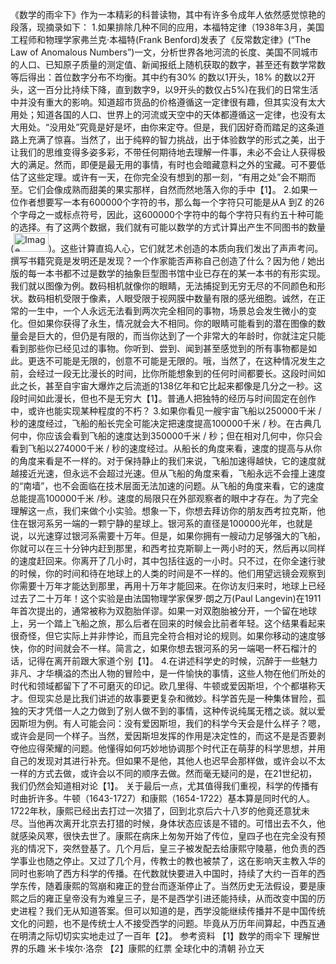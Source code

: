 《数学的雨伞下》作为一本精彩的科普读物，其中有许多令成年人依然感觉惊艳的段落，现摘录如下：
1.如果排除几种不同的应用，本福特定律（1938年3月，美国工程师和物理学家弗兰克·本福特(Frank Benford)发表了《反常数定律》(“The Law of Anomalous Numbers”)一文，分析世界各地河流的长度、美国不同城市的人口、已知原子质量的测定值、新闻报纸上随机获取的数字，甚至还有数学常数等后得出：首位数字分布不均衡。其中约有30% 的数以1开头，18% 的数以2开头，这一百分比持续下降，直到数字9，以9开头的数仅占5%)在我们的日常生活中并没有重大的影响。知道超市货品的价格遵循这一定律很有趣，但其实没有太大用处；知道各国的人口、世界上的河流或天空中的天体都遵循这一定律，也没有太大用处。“没用处”究竟是好是坏，由你来定夺。但是，我们因好奇而踏足的这条道路上充满了惊喜。当然了，出于纯粹的智力挑战，出于体验数学的形式之美，出于让我们的思维变得多姿多彩，不带任何期待地去理解一件事，未必不会让人获得极大的满足。然而，即便是最无用的事情，有时也会暗藏意料之外的宝藏。可不要低估了这些定理。或许有一天，在你完全没有想到的那一刻，“有用之处”会不期而至。它们会像成熟而甜美的果实那样，自然而然地落入你的手中【1】。
2.如果一位作者想要写一本有600000个字符的书，那么每一个字符只可能是从A 到Z 的26个字母之一或标点符号，因此，这600000个字符中的每个字符只有约五十种可能的选择。有了这两个数据，我们就有可能以数学的方式计算出产生不同图书的数量
(<img width="56" height="30" alt="Image" src="https://github.com/user-attachments/assets/2afa00f4-d2a8-4f7f-9c8d-f241f641e380" />)。这些计算直捣人心，它们就艺术创造的本质向我们发出了声声考问。撰写书籍究竟是发明还是发现？一个作家能否声称自己创造了什么？因为他 / 她出版的每一本书都不过是数学的抽象巨型图书馆中业已存在的某一本书的有形实现。我们就以图像为例。数码相机就像你的眼睛，无法捕捉到无穷无尽的不同颜色和形状。数码相机受限于像素，人眼受限于视网膜中数量有限的感光细胞。诚然，在正常的一生中，一个人永远无法看到两次完全相同的事物，场景总会发生微小的变化。但如果你获得了永生，情况就会大不相同。你的眼睛可能看到的潜在图像的数量会是巨大的，但仍是有限的，而当你达到了一个非常大的年龄时，你就注定只能看到那些你已经见过的事物。你听到、尝到、闻到甚至感觉到的所有事物都是如此。更迭不可能是无限的，创意不可能是无限的。哦，当然了，在这种情况发生之前，会经过一段无比漫长的时间，比你所能想象到的任何时间都要长。这段时间如此之长，甚至自宇宙大爆炸之后流逝的138亿年和它比起来都像是几分之一秒。这段时间如此漫长，但也不是无穷大【1】。普通人把独特的经历与时间固定在创作中，或许也能实现某种程度的不朽？
3.如果你看见一艘宇宙飞船以250000千米 / 秒的速度经过，飞船的船长完全可能决定把速度提高100000千米 / 秒。在古典几何中，你应该会看到飞船的速度达到350000千米 / 秒；但在相对几何中，你只会看到飞船以274000千米 / 秒的速度经过。从船长的角度来看，速度的提高与从你的角度来看是不一样的。对于保持静止的我们来说，飞船加速得越快，它的速度就越接近光速，但永远不会超过光速。但从飞船的角度来看，飞船永远不会撞上速度的“南墙”，也不会面临在技术层面无法加速的问题。从飞船的角度来看，它的速度总能提高100000千米 /秒。速度的局限只在外部观察者的眼中才存在。为了完全理解这一点，我们来做个小实验。想象一下，你想去拜访你的朋友西考拉克斯，他住在银河系另一端的一颗宁静的星球上。银河系的直径是100000光年，也就是说，以光速穿过银河系需要十万年。但是，如果你拥有一艘动力足够强大的飞船，你就可以在三十分钟内赶到那里，和西考拉克斯聊上一两小时的天，然后再以同样的速度赶回来。你离开了几小时，其中包括往返的一小时。只不过，在你全速行驶的时候，你的时间和待在地球上的人类的时间是不一样的。他们用望远镜会观察到你需要十万年才能达到那里，再用十万年才能回来。在你访友归来时，地球上已经过去了二十万年！这个实验是由法国物理学家保罗·朗之万(Paul Langevin)在1911年首次提出的，通常被称为双胞胎佯谬。如果一对双胞胎被分开，一个留在地球上，另一个踏上飞船之旅，那么后者在回来的时候会比前者年轻。这个结果看起来很奇怪，但它实际上并非悖论，而且完全符合相对论的规则。如果你移动的速度够快，你的时间就会不一样。简言之，如果你想去银河系的另一端喝一杯石榴汁的话，记得在离开前跟大家道个别【1】。
4.在讲述科学史的时候，沉醉于一些魅力非凡、才华横溢的杰出人物的冒险中，是一件愉快的事情，这些人物在他们所处的时代和领域都留下了不可磨灭的印记。欧几里得、牛顿或爱因斯坦，个个都堪称天才。但现实总是比我们讲述的故事要更复杂和微妙。科学首先是一种集体冒险，孤独的天才凭借一人之力做到了别人做不到的事情，这种传说纯属无稽之谈。就以爱因斯坦为例。有人可能会问：没有爱因斯坦，我们的科学今天会是什么样子？嗯，或许会是同一个样子。当然，爱因斯坦发挥的作用是决定性的，而这不是是否要剥夺他应得荣耀的问题。他懂得如何巧妙地协调那个时代正在萌芽的科学思想，并用自己的发现对其进行补充。但如果不是他，其他人也迟早会那样做，或许会以不太一样的方式去做，或许会以不同的顺序去做。然而毫无疑问的是，在21世纪初，我们仍然会知道相对论【1】。
关于最后一点，尤其值得我们重视，科学的传播有时曲折许多。牛顿（1643-1727）和康熙（1654-1722）基本算是同时代的人。1722年秋，康熙已经出去打过一次猎了，回到北京后六十八岁的他竟还意犹未尽。当他再次离开北京去打猎的时候，身体状态应该是不错的。可惜出去不久，他就感染风寒，很快去世了。康熙在病床上匆匆开始了传位，皇四子也在完全没有预兆的情况下，突然登基了。几个月后，皇三子被发配去给康熙守陵墓，他负责的西学事业也随之停止。又过了几个月，传教士的教也被禁了，这在影响天主教入华的同时也影响了西方科学的传播。在代数就快要进入中国时，持续了大约一百年的西学东传，随着康熙的驾崩和雍正的登台而逐渐停止了。当然历史无法假设，要是康熙之后的雍正皇帝没有为难皇三子，是不是西学引进还能持续，从而改变中国的历史进程？我们无从知道答案。但可以知道的是，西学没能继续传播并不是中国传统文化的问题，也不是传统士人不接受西学的问题。毕竟从万历年间算起，中西互通在明清之际切切实实地走过了一百年【2】。
参考资料
【1】数学的雨伞下 理解世界的乐趣 米卡埃尔·洛奈
【2】康熙的红票 全球化中的清朝 孙立天